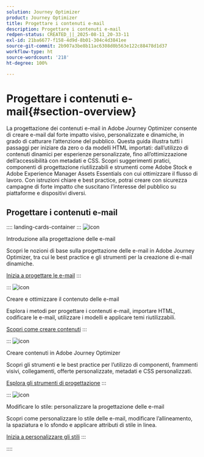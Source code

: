 ```yaml
---
solution: Journey Optimizer
product: Journey Optimizer
title: Progettare i contenuti e-mail
description: Progettare i contenuti e-mail
redpen-status: CREATED_||_2025-08-11_20-33-11
exl-id: 21ba6677-f158-4d9d-8b01-304c4d3841ee
source-git-commit: 2b907a3be8b11ac6308d0b563e122c88478d1d37
workflow-type: ht
source-wordcount: '218'
ht-degree: 100%

---
```


# Progettare i contenuti e-mail{#section-overview}

La progettazione dei contenuti e-mail in Adobe Journey Optimizer consente di creare e-mail dal forte impatto visivo, personalizzate e dinamiche, in grado di catturare l’attenzione del pubblico. Questa guida illustra tutti i passaggi per iniziare da zero o da modelli HTML importati: dall’utilizzo di contenuti dinamici per esperienze personalizzate, fino all’ottimizzazione dell’accessibilità con metadati e CSS. Scopri suggerimenti pratici, componenti di progettazione riutilizzabili e strumenti come Adobe Stock e Adobe Experience Manager Assets Essentials con cui ottimizzare il flusso di lavoro. Con istruzioni chiare e best practice, potrai creare con sicurezza campagne di forte impatto che suscitano l’interesse del pubblico su piattaforme e dispositivi diversi.

## Progettare i contenuti e-mail

:::: landing-cards-container
:::
![icon](https://cdn.experienceleague.adobe.com/icons/circle-play.svg?lang=it)

Introduzione alla progettazione delle e-mail

Scopri le nozioni di base sulla progettazione delle e-mail in Adobe Journey Optimizer, tra cui le best practice e gli strumenti per la creazione di e-mail dinamiche.

[Inizia a progettare le e-mail](../using/email/get-started-email-design.md)
:::

:::
![icon](https://cdn.experienceleague.adobe.com/icons/list-check.svg)

Creare e ottimizzare il contenuto delle e-mail

Esplora i metodi per progettare i contenuti e-mail, importare HTML, codificare le e-mail, utilizzare i modelli e applicare temi riutilizzabili.

[Scopri come creare contenuti](start-creating-content-landing-page.md)
:::

:::
![icon](https://cdn.experienceleague.adobe.com/icons/puzzle-piece.svg)

Creare contenuti in Adobe Journey Optimizer

Scopri gli strumenti e le best practice per l’utilizzo di componenti, frammenti visivi, collegamenti, offerte personalizzate, metadati e CSS personalizzati.

[Esplora gli strumenti di progettazione](add-content-landing-page.md)
:::

:::
![icon](https://cdn.experienceleague.adobe.com/icons/gear.svg)

Modificare lo stile: personalizzare la progettazione delle e-mail

Scopri come personalizzare lo stile delle e-mail, modificare l’allineamento, la spaziatura e lo sfondo e applicare attributi di stile in linea.

[Inizia a personalizzare gli stili](edit-style-landing-page.md)
:::

::::
